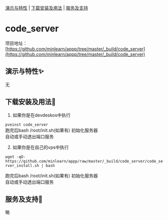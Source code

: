 [演示与特性](#演示与特性) | [下载安装及用法](#下载安装及用法) | [服务及支持](#服务及支持)

code_server
=====

项目地址：[https://github.com/minlearn/appp/tree/master/_build/code_server](https://github.com/minlearn/appp/tree/master/_build/code_server)

演示与特性✨
-----


无



下载安装及用法📄
-----

1) 如果你是在devdeskos中执行  


```pveinst code_server```  
跑完后bash /root/init.sh(如果有) 初始化服务器  
自动或手动透出端口服务



2) 如果你是在自己的vps中执行


```wget -qO- https://github.com/minlearn/appp/raw/master/_build/code_server/code_server_install.sh | bash```  

跑完后bash /root/init.sh(如果有) 初始化服务器  
自动或手动透出端口服务


服务及支持👀
-----

略







